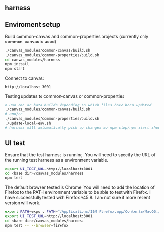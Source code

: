 ## harness

## Enviroment setup

Build common-canvas and common-properties projects (currently only common-canvas is used)
```sh
./canvas_modules/common-canvas/build.sh
./canvas_modules/common-properties/build.sh
cd canvas_modules/harness
npm install
npm start
```
Connect to canvas:
```
http://localhost:3001
```

Testing updates to common-canvas or common-properties
```sh
# Run one or both builds depending on which files have been updated
./canvas_modules/common-canvas/build.sh
# and/or
./canvas_modules/common-properties/build.sh
./update-local-env.sh
# harness will automatically pick up changes so npm stop/npm start should not be needed
```

## UI test

Ensure that the test harness is running.  You will need to specify the URL of the running test harness as a environment variable.
```sh
export UI_TEST_URL=http://localhost:3001
cd <base dir>/canvas_modules/harness
npm test
```
The default browser tested is Chrome.  You will need to add the location of Firefox to the PATH environment variable to be able
to test with Firefox.  I have successfully tested with Firefox v45.8.  I am not sure if more recent version will work.
```sh
export PATH=export PATH="/Applications/IBM Firefox.app/Contents/MacOS:/usr/local/opt/node@4/bin:"$PATH
export UI_TEST_URL=http://localhost:3001
cd <base dir>/canvas_modules/harness
npm test -- --browser=firefox
```
